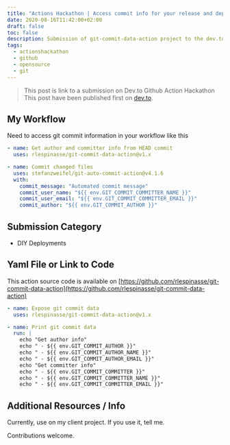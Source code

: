 ```yaml
---
title: "Actions Hackathon | Access commit info for your release and deployment workflows"
date: 2020-08-16T11:42:00+02:00
draft: false
toc: false
description: Submission of git-commit-data-action project to the dev.to Actions Hackathon.
tags: 
  - actionshackathon
  - github
  - opensource
  - git
---
```


> This post is link to a submission on Dev.to Github Action Hackathon
> This post have been published first on [dev.to](https://dev.to/rlespinasse/access-commit-info-for-your-release-and-deployment-workflows-4h09).

## My Workflow

Need to access git commit information in your workflow like this

```yaml
- name: Get author and committer info from HEAD commit
  uses: rlespinasse/git-commit-data-action@v1.x

- name: Commit changed files
  uses: stefanzweifel/git-auto-commit-action@v4.1.6
  with:
    commit_message: "Automated commit message"
    commit_user_name: "${{ env.GIT_COMMIT_COMMITTER_NAME }}"
    commit_user_email: "${{ env.GIT_COMMIT_COMMITTER_EMAIL }}"
    commit_author: "${{ env.GIT_COMMIT_AUTHOR }}"
```

## Submission Category

* DIY Deployments

## Yaml File or Link to Code

This action source code is available on [https://github.com/rlespinasse/git-commit-data-action](https://github.com/rlespinasse/git-commit-data-action)

```yaml
- name: Expose git commit data
  uses: rlespinasse/git-commit-data-action@v1.x

- name: Print git commit data
  run: |
    echo "Get author info"
    echo " - ${{ env.GIT_COMMIT_AUTHOR }}"
    echo " - ${{ env.GIT_COMMIT_AUTHOR_NAME }}"
    echo " - ${{ env.GIT_COMMIT_AUTHOR_EMAIL }}"
    echo "Get committer info"
    echo " - ${{ env.GIT_COMMIT_COMMITTER }}"
    echo " - ${{ env.GIT_COMMIT_COMMITTER_NAME }}"
    echo " - ${{ env.GIT_COMMIT_COMMITTER_EMAIL }}"
```

## Additional Resources / Info

Currently, use on my client project. If you use it, tell me.

Contributions welcome.

